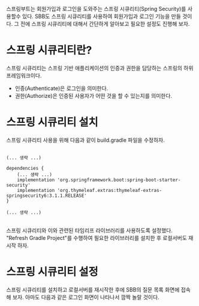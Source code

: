 스프링부트는 회원가입과 로그인을 도와주는 스프링 시큐리티(Spring Security)를 사용할수 있다. SBB도 스프링 시큐리티를 사용하여 회원가입과 로그인 기능을 만들 것이다. 그 전에 스프링 시큐리티에 대해서 간단하게 알아보고 필요한 설정도 진행해 보자.

# 스프링 시큐리티란?
스프링 시큐리티는 스프링 기반 애플리케이션의 인증과 권한을 담당하는 스프링의 하위 프레임워크이다.

* 인증(Authenticate)은 로그인을 의미한다.
* 권한(Authorize)은 인증된 사용자가 어떤 것을 할 수 있는지를 의미한다.

# 스프링 시큐리티 설치
스프링 시큐리티 사용을 위해 다음과 같이 build.gradle 파일을 수정하자.

<pre>
<code>
(... 생략 ...)

dependencies {
    (... 생략 ...)
    implementation 'org.springframework.boot:spring-boot-starter-security'
    implementation 'org.thymeleaf.extras:thymeleaf-extras-springsecurity6:3.1.1.RELEASE'
}

(... 생략 ...)
</code>
</pre>

스프링 시큐리티와 이와 관련된 타임리프 라이브러리를 사용하도록 설정했다. "Refresh Gradle Project"를 수행하여 필요한 라이브러리를 설치한 후 로컬서버도 재시작 하자.

# 스프링 시큐리티 설정
스프링 시큐리티를 설치하고 로컬서버를 재시작한 후에 SBB의 질문 목록 화면에 접속해 보자. 아마도 다음과 같은 로그인 화면이 나타나서 깜짝 놀랄 것이다.






<pre>
<code>
</code>
</pre>
